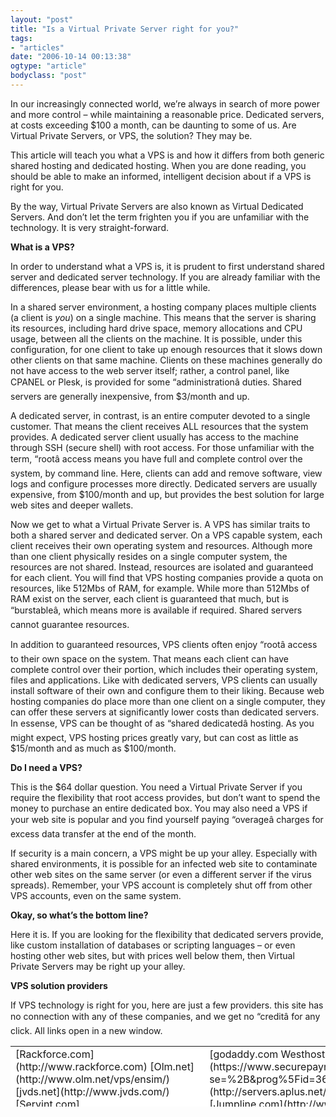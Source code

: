 ```yaml
---
layout: "post"
title: "Is a Virtual Private Server right for you?"
tags: 
- "articles"
date: "2006-10-14 00:13:38"
ogtype: "article"
bodyclass: "post"
---
```


In our increasingly connected world, we’re always in search of more power and more control – while maintaining a reasonable price. Dedicated servers, at costs exceeding $100 a month, can be daunting to some of us. Are Virtual Private Servers, or VPS, the solution? They may be.

This article will teach you what a VPS is and how it differs from both generic shared hosting and dedicated hosting. When you are done reading, you should be able to make an informed, intelligent decision about if a VPS is right for you.

By the way, Virtual Private Servers are also known as Virtual Dedicated Servers. And don’t let the term frighten you if you are unfamiliar with the technology. It is very straight-forward.

**What is a VPS?**

In order to understand what a VPS is, it is prudent to first understand shared server and dedicated server technology. If you are already familiar with the differences, please bear with us for a little while.

In a shared server environment, a hosting company places multiple clients (a client is *you*) on a single machine. This means that the server is sharing its resources, including hard drive space, memory allocations and CPU usage, between all the clients on the machine. It is possible, under this configuration, for one client to take up enough resources that it slows down other clients on that same machine. Clients on these machines generally do not have access to the web server itself; rather, a control panel, like CPANEL or Plesk, is provided for some “administrationâ duties. Shared servers are generally inexpensive, from $3/month and up.

A dedicated server, in contrast, is an entire computer devoted to a single customer. That means the client receives ALL resources that the system provides. A dedicated server client usually has access to the machine through SSH (secure shell) with root access. For those unfamiliar with the term, “rootâ access means you have full and complete control over the system, by command line. Here, clients can add and remove software, view logs and configure processes more directly. Dedicated servers are usually expensive, from $100/month and up, but provides the best solution for large web sites and deeper wallets.

Now we get to what a Virtual Private Server is. A VPS has similar traits to both a shared server and dedicated server. On a VPS capable system, each client receives their own operating system and resources. Although more than one client physically resides on a single computer system, the resources are not shared. Instead, resources are isolated and guaranteed for each client. You will find that VPS hosting companies provide a quota on resources, like 512Mbs of RAM, for example. While more than 512Mbs of RAM exist on the server, each client is guaranteed that much, but is “burstableâ, which means more is available if required. Shared servers cannot guarantee resources.

In addition to guaranteed resources, VPS clients often enjoy “rootâ access to their own space on the system. That means each client can have complete control over their portion, which includes their operating system, files and applications. Like with dedicated servers, VPS clients can usually install software of their own and configure them to their liking. Because web hosting companies do place more than one client on a single computer, they can offer these servers at significantly lower costs than dedicated servers. In essense, VPS can be thought of as “shared dedicatedâ hosting. As you might expect, VPS hosting prices greatly vary, but can cost as little as $15/month and as much as $100/month.

**Do I need a VPS?**

This is the $64 dollar question. You need a Virtual Private Server if you require the flexibility that root access provides, but don’t want to spend the money to purchase an entire dedicated box. You may also need a VPS if your web site is popular and you find yourself paying “overageâ charges for excess data transfer at the end of the month.

If security is a main concern, a VPS might be up your alley. Especially with shared environments, it is possible for an infected web site to contaminate other web sites on the same server (or even a different server if the virus spreads). Remember, your VPS account is completely shut off from other VPS accounts, even on the same system.

**Okay, so what’s the bottom line?**

Here it is. If you are looking for the flexibility that dedicated servers provide, like custom installation of databases or scripting languages – or even hosting other web sites, but with prices well below them, then Virtual Private Servers may be right up your alley.

**VPS solution providers**

If VPS technology is right for you, here are just a few providers. this site has no connection with any of these companies, and we get no “creditâ for any click. All links open in a new window.

<table border="0" style="height: 97px" width="548"><tr><td bgcolor="#ffffff" valign="top">[Rackforce.com](http://www.rackforce.com)  
[Olm.net](http://www.olm.net/vps/ensim/)  
[jvds.net](http://www.jvds.com/)  
[Servint.com](http://www.servint.com/vps/)  
[3essentials.com](http://www.3essentials.com/lvds.htm)  
[Interland.com](http://www.interland.com/vps/)  
[Spry.com](http://www.spry.com/)</td><td bgcolor="#ffffff" valign="top">[godaddy.com  
 Westhost.com](https://www.securepaynet.net/gdshop/hosting/landing.asp?se=%2B&prog%5Fid=365923&ci=5660)  
[Aplus.net](http://servers.aplus.net/services/virtualprivateserver.html)  
[Jumpline.com](http://wwww.jumpline.com/)  
[Jcentric.com](http://www.jcentric.com/site/hosting)  
[Zeehosting.com](http://www.zeehosting.com/hosting/winhosting/vps_comparison.asp)  
[OZnet.net.au](http://www.oznet.net.au/oznet/vps/)</td></tr></table>